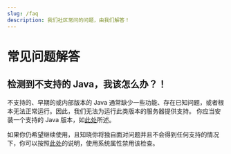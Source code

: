 ```yaml
---
slug: /faq
description: 我们社区常问的问题，由我们解答！
---
```


# 常见问题解答

## 检测到不支持的 Java，我该怎么办？！

不支持的、早期的或内部版本的 Java 通常缺少一些功能、存在已知问题，或者根本无法正常运行。因此，我们无法为运行此类版本的服务器提供支持。
你应当安装一个支持的 Java 版本，如[此处](/misc/java-install)所述。

如果你仍希望继续使用，且知晓你将独自面对问题并且不会得到任何支持的情况下，你可以按照[此处](/paper/reference/system-properties#paperignorejavaversion)的说明，使用系统属性禁用该检查。

